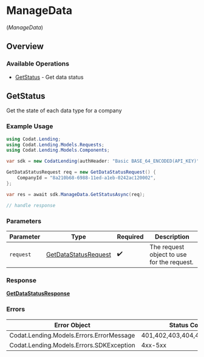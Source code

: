 # ManageData
(*ManageData*)

## Overview

### Available Operations

* [GetStatus](#getstatus) - Get data status

## GetStatus

Get the state of each data type for a company

### Example Usage

```csharp
using Codat.Lending;
using Codat.Lending.Models.Requests;
using Codat.Lending.Models.Components;

var sdk = new CodatLending(authHeader: "Basic BASE_64_ENCODED(API_KEY)");

GetDataStatusRequest req = new GetDataStatusRequest() {
    CompanyId = "8a210b68-6988-11ed-a1eb-0242ac120002",
};

var res = await sdk.ManageData.GetStatusAsync(req);

// handle response
```

### Parameters

| Parameter                                                             | Type                                                                  | Required                                                              | Description                                                           |
| --------------------------------------------------------------------- | --------------------------------------------------------------------- | --------------------------------------------------------------------- | --------------------------------------------------------------------- |
| `request`                                                             | [GetDataStatusRequest](../../Models/Requests/GetDataStatusRequest.md) | :heavy_check_mark:                                                    | The request object to use for the request.                            |

### Response

**[GetDataStatusResponse](../../Models/Requests/GetDataStatusResponse.md)**

### Errors

| Error Object                             | Status Code                              | Content Type                             |
| ---------------------------------------- | ---------------------------------------- | ---------------------------------------- |
| Codat.Lending.Models.Errors.ErrorMessage | 401,402,403,404,429,500,503              | application/json                         |
| Codat.Lending.Models.Errors.SDKException | 4xx-5xx                                  | */*                                      |

